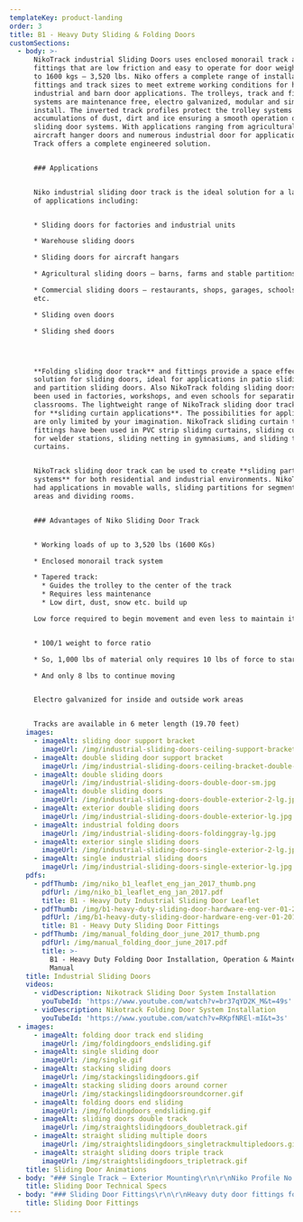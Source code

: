 ```yaml
---
templateKey: product-landing
order: 3
title: B1 - Heavy Duty Sliding & Folding Doors
customSections:
  - body: >-
      NikoTrack industrial Sliding Doors uses enclosed monorail track and
      fittings that are low friction and easy to operate for door weights of up
      to 1600 kgs – 3,520 lbs. Niko offers a complete range of installation
      fittings and track sizes to meet extreme working conditions for heavy
      industrial and barn door applications. The trolleys, track and fittings
      systems are maintenance free, electro galvanized, modular and simple to
      install. The inverted track profiles protect the trolley systems from
      accumulations of dust, dirt and ice ensuring a smooth operation of large
      sliding door systems. With applications ranging from agricultural to
      aircraft hanger doors and numerous industrial door for applications, Niko
      Track offers a complete engineered solution.


      ### Applications


      Niko industrial sliding door track is the ideal solution for a large range
      of applications including:


      * Sliding doors for factories and industrial units

      * Warehouse sliding doors

      * Sliding doors for aircraft hangars

      * Agricultural sliding doors – barns, farms and stable partitions

      * Commercial sliding doors – restaurants, shops, garages, schools, offices
      etc.

      * Sliding oven doors

      * Sliding shed doors




      **Folding sliding door track** and fittings provide a space effective
      solution for sliding doors, ideal for applications in patio sliding doors
      and partition sliding doors. Also NikoTrack folding sliding doors have
      been used in factories, workshops, and even schools for separating
      classrooms. The lightweight range of NikoTrack sliding door track is ideal
      for **sliding curtain applications**. The possibilities for applications
      are only limited by your imagination. NikoTrack sliding curtain track and
      fittings have been used in PVC strip sliding curtains, sliding curtains
      for welder stations, sliding netting in gymnasiums, and sliding theatre
      curtains.


      NikoTrack sliding door track can be used to create **sliding partition
      systems** for both residential and industrial environments. NikoTrack has
      had applications in movable walls, sliding partitions for segmenting work
      areas and dividing rooms.


      ### Advantages of Niko Sliding Door Track


      * Working loads of up to 3,520 lbs (1600 KGs)

      * Enclosed monorail track system

      * Tapered track:
        * Guides the trolley to the center of the track
        * Requires less maintenance 
        * Low dirt, dust, snow etc. build up

      Low force required to begin movement and even less to maintain it


      * 100/1 weight to force ratio

      * So, 1,000 lbs of material only requires 10 lbs of force to start moving

      * And only 8 lbs to continue moving


      Electro galvanized for inside and outside work areas


      Tracks are available in 6 meter length (19.70 feet)
    images:
      - imageAlt: sliding door support bracket
        imageUrl: /img/industrial-sliding-doors-ceiling-support-bracket-lg.jpg
      - imageAlt: double sliding door support bracket
        imageUrl: /img/industrial-sliding-doors-ceiling-bracket-double-lg.jpg
      - imageAlt: double sliding doors
        imageUrl: /img/industrial-sliding-doors-double-door-sm.jpg
      - imageAlt: double sliding doors
        imageUrl: /img/industrial-sliding-doors-double-exterior-2-lg.jpg
      - imageAlt: exterior double sliding doors
        imageUrl: /img/industrial-sliding-doors-double-exterior-lg.jpg
      - imageAlt: industrial folding doors
        imageUrl: /img/industrial-sliding-doors-foldinggray-lg.jpg
      - imageAlt: exterior single sliding doors
        imageUrl: /img/industrial-sliding-doors-single-exterior-2-lg.jpg
      - imageAlt: single industrial sliding doors
        imageUrl: /img/industrial-sliding-doors-single-exterior-lg.jpg
    pdfs:
      - pdfThumb: /img/niko_b1_leaflet_eng_jan_2017_thumb.png
        pdfUrl: /img/niko_b1_leaflet_eng_jan_2017.pdf
        title: B1 - Heavy Duty Industrial Sliding Door Leaflet
      - pdfThumb: /img/b1-heavy-duty-sliding-door-hardware-eng-ver-01-2017_thumb.png
        pdfUrl: /img/b1-heavy-duty-sliding-door-hardware-eng-ver-01-2017.pdf
        title: B1 - Heavy Duty Sliding Door Fittings
      - pdfThumb: /img/manual_folding_door_june_2017_thumb.png
        pdfUrl: /img/manual_folding_door_june_2017.pdf
        title: >-
          B1 - Heavy Duty Folding Door Installation, Operation & Maintenance
          Manual
    title: Industrial Sliding Doors
    videos:
      - vidDescription: Nikotrack Sliding Door System Installation
        youTubeId: 'https://www.youtube.com/watch?v=br37qYD2K_M&t=49s'
      - vidDescription: Nikotrack Folding Door System Installation
        youTubeId: 'https://www.youtube.com/watch?v=RKpfNREl-mI&t=3s'
  - images:
      - imageAlt: folding door track end sliding
        imageUrl: /img/foldingdoors_endsliding.gif
      - imageAlt: single sliding door
        imageUrl: /img/single.gif
      - imageAlt: stacking sliding doors
        imageUrl: /img/stackingslidingdoors.gif
      - imageAlt: stacking sliding doors around corner
        imageUrl: /img/stackingslidingdoorsroundcorner.gif
      - imageAlt: folding doors end sliding
        imageUrl: /img/foldingdoors_endsliding.gif
      - imageAlt: sliding doors double track
        imageUrl: /img/straightslidingdoors_doubletrack.gif
      - imageAlt: straight sliding multiple doors
        imageUrl: /img/straightslidingdoors_singletrackmultipledoors.gif
      - imageAlt: straight sliding doors triple track
        imageUrl: /img/straightslidingdoors_tripletrack.gif
    title: Sliding Door Animations
  - body: "### Single Track – Exterior Mounting\r\n\r\nNiko Profile No. | Double wheel hanger SWL kg | Door weight max (2 hangers) SWL kg | Door weight max (2 hangers) Electric Operation SWL kg | Door weight max for harmonica and folding doors SWL kg\r\n--- | --- | --- | --- | ---\r\n21.000 | 45 | 90 | – | 22\r\n23.000 | 100 | 200 | 100 | 50\r\n24.000 | 200 | 400 | 200 | 100\r\n25.000 | 300 | 600 | 300 | 150\r\n26.000 | 600 | 1200 | 600 | 300\r\n27.000 | 1000 | 2000 | 1200 | – |\r\n\r\n**Wall Support Bracket with Double Wheel Hanger**\r\n\r\nNiko Profile No. | Wall Support Bracket | Distance H Max / Min (mm)\r\n--- | --- | ---\r\n21.000 | 21.B01 | 112 / 98\r\n23.000 | 24.B01 | 148 / 121\r\n24.000 | 24.B01 | 175 / 146\r\n25.000 | 25.B01 | 215 / 188\r\n26.000 | 26.B01 | 330 / 242\r\n27.000 | 27.B01 | 400 / 306\r\n\r\n\n#### Single Track – Adjustable Exterior Wall Brackets\n\r\nNiko Profile No. | Double wheel hanger SWL kg | Door weight max (2 hangers) SWL kg | Door weight max (2 hangers) Electric Operation SWL kg | Door weight max for harmonica and folding doors SWL kg\r\n--- | --- | --- | --- | ---\r\n21.000 | 45 | 90 | – | 22\r\n23.000 | 100 | 200 | 100 | 50\r\n24.000 | 200 | 400 | 200 | 100\r\n25.000 | 300 | 600 | 300 | 150\r\n26.000 | 600 | 1200 | 600 | 300\r\n27.000 | 1000 | 2000 | 1200 | –\r\n\r\nAdjustable Wall Bracket with Adjustable Bracket & Double Wheel Hangers\n\r\nNiko Profile No. | Adjustable Wall Bracket | Adjustable Bracket | Distance H Max / Min (mm)\r\n--- | --- | --- | ---\r\n21.000 | 21.B05 | 21.B04 | 170 / 130\r\n23.000 | 24.B05 | 23.B04 | 245 / 185\r\n24.000 | 24.B05 | 24.B04 | 260 / 185\r\n25.000 | 26.B05 | 25.B04 | 345 / 245\r\n26.000 | 26.B05 | 26.B04 | 510 / 290\r\n\r\n## Two Sliding Doors – Double Fixed Exterior Wall Brackets\r\n\r\nNiko Profile No. | Double wheel hanger SWL kg | Door weight max (2 hangers) SWL kg | Door weight max (2 hangers) Electric Operation SWL kg | Door weight max for harmonica and folding doors SWL kg\r\n--- | --- | --- | --- | ---\r\n21.000 | 45 | 90 | – | 22\r\n23.000 | 100 | 200 | 100 | 50\r\n24.000 | 200 | 400 | 200 | 100\r\n25.000 | 300 | 600 | 300 | 150\r\n26.000 | 600 | 1200 | 600 | 300\r\n27.000 | 1000 | 2000 | 1200 | –\r\n\r\n**Double Wall Bracket with Double Wheel Hangers**\r\n\r\nNiko Profile No. | Double Wall Bracket | Distance H Max / Min (mm) | Distance X (mm)\r\n--- | --- | --- | ---\r\n23.000 | 23.B31 | 165 / 135 | 50\r\n24.000 | 24.B31 | 195 / 165 | 60\r\n25.000 | 24.B31 | 195 / 165 | 90\r\n26.000 | 25.B31 | 220 / 195 | 85\r\n\r\n## Two Sliding Doors – Double Adjustable Exterior Wall Brackets\r\n\r\nNiko Profile No. | Double wheel hanger SWL kg | Door weight max (2 hangers) SWL kg | Door weight max (2 hangers) electric Operation SWL kg | Door weight max for harmonica and folding doors SWL kg\r\n--- | --- | --- | --- | ---\r\n21.000 | 45 | 90 | – | 22\r\n23.000 | 100 | 200 | 100 | 50\r\n24.000 | 200 | 400 | 200 | 100\r\n25.000 | 300 | 600 | 300 | 150\r\n26.000 | 600 | 1200 | 600 | 300\r\n27.000 | 1000 | 2000 | 1200 | –\r\n\r\n**Double Adjustable Wall Bracket with Adjustable Bracket & Double Wheel Hangers**\r\n\r\nNiko Profile No. | Double Adjustable Wall Bracket | Adjustable Bracket | Distance H Max / Min (mm) | Distance X Max / Min (mm)\r\n--- | --- | --- | --- | ---\r\n21.000 | 21.B06 | 21.B04 | 175 / 140 | 70 / 40\r\n23.000 | 24.B06 | 23.B04 | 245 / 185 | 115 / 50\r\n24.000 | 24.B06 | 24.B04 | 260 / 185 | 110 / 60\r\n25.000 | 26.B06 | 25.B04 | 345 / 245 | 145 / 85\r\n26.000 | 26.B06 | 26.B04 | 510 / 290 | 135 / 105\r\n27.000 | 27.B06 | 27.B04 | 575 / 365 | 120 / 118\r\n\r\n## Ceiling Support Systems\r\n\r\n**Ceiling Support Bracket with Double Wheel Hanger**\r\n\r\nNiko Profile No. | Ceiling Support Bracket | Distance H Max / Min (mm)\r\n--- | --- | ---\r\n21.000 | 21.B02 | 89 / 74\r\n23.000 | 23.B02 | 121 / 93\r\n24.000 | 24.B02 | 140 / 110\r\n25.000 | 25.B02 | 173 / 145\r\n26.000 | 26.B02 | 278 / 190\r\n27.000 | 21.B02 | 337 / 243\r\n\r\n**Double Ceiling Bracket with Double Wheel Hanger**\r\n\r\nNiko Profile No. | Adjustable Wall Bracket | Distance H Max / Min (mm) | Distance X (mm)\r\n--- | --- | --- | ---\r\n23.000 | 23.B32 | 89 / 74 | 50\r\n24.000 | 24.B32 | 121 / 93 | 60\r\n24.000 | 24.B34 | 140 / 110 | 90\r\n25.000 | 25.B32 | 173 / 145 | 85\r\n"
    title: Sliding Door Technical Specs
  - body: "### Sliding Door Fittings\r\n\r\nHeavy duty door fittings for sliding doors in wood, steel or aluminium, folding doors and harmonica doors with many panels.\r\n\r\n* Moveable panels for outdoor shops\r\n* Partitions for large rooms\r\n* Heavy curtains\r\n* Scenery and theater curtains\r\n* Sliding gates on angle or square guide rail\r\n* Garage doors with counter-weights\r\n* Sliding airtight doors for freezing chambers\r\n* Sliding doors around the corner...\r\n"
    title: Sliding Door Fittings
---
```


